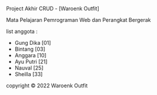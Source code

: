 Project Akhir CRUD - [Waroenk Outfit]

Mata Pelajaran Pemrograman Web dan Perangkat Bergerak

list anggota :

- Gung Dika [01]
- Bintang [03]
- Anggara [10]
- Ayu Putri [21]
- Nauval [25]
- Sheilla [33]

copyright © 2022 Waroenk Outfit
